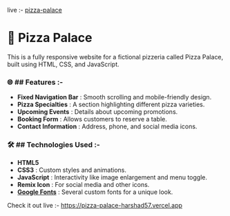 live :- [pizza-palace](https://pizza-palace-harshad57.vercel.app)
# 🍕 Pizza Palace

This is a fully responsive website for a fictional pizzeria called Pizza Palace, built using HTML, CSS, and JavaScript.

### 🌐 ## Features :-

- **Fixed Navigation Bar** : Smooth scrolling and mobile-friendly design.
- **Pizza Specialties** : A section highlighting different pizza varieties.
- **Upcoming Events** : Details about upcoming promotions.
- **Booking Form** : Allows customers to reserve a table.
- **Contact Information** : Address, phone, and social media icons.

### 🛠️ ## Technologies Used :-

- **HTML5**
- **CSS3** : Custom styles and animations.
- **JavaScript** : Interactivity like image enlargement and menu toggle.
- **Remix Icon** : For social media and other icons.
- **[Google Fonts](https://fonts.google.com/)** : Several custom fonts for a unique look.

Check it out live :- https://pizza-palace-harshad57.vercel.app

